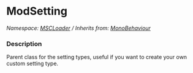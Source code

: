 # ModSetting

*Namespace: [MSCLoader](API/MSCLoader.md) / Inherits from: [MonoBehaviour](https://docs.unity3d.com/500/Documentation/ScriptReference/MonoBehaviour.html)*

### Description

Parent class for the setting types, useful if you want to create your own custom setting type.

